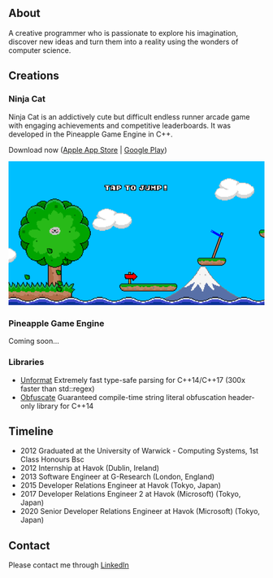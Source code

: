 ## About
A creative programmer who is passionate to explore his imagination, discover new ideas and turn them into a reality using the wonders of computer science.

## Creations

### Ninja Cat
Ninja Cat is an addictively cute but difficult endless runner arcade game with engaging achievements and competitive leaderboards. It was developed in the Pineapple Game Engine in C++.

Download now ([Apple App Store](https://apps.apple.com/app/apple-store/id908844949?pt=95940764&ct=AdamYaxley&mt=8) | [Google Play](https://play.google.com/store/apps/details?id=com.pineapple.ninjacat))
<div style="align:center;">
  <a href="https://apps.apple.com/app/apple-store/id908844949?pt=95940764&ct=AdamYaxley&mt=8"><img src="./Images/ninjacat1.png" /></a>
</div>

### Pineapple Game Engine
Coming soon...

### Libraries
 - [Unformat](./Unformat/) Extremely fast type-safe parsing for C++14/C++17 (300x faster than std::regex)
 - [Obfuscate](./Obfuscate/) Guaranteed compile-time string literal obfuscation header-only library for C++14

## Timeline
 - 2012 Graduated at the University of Warwick - Computing Systems, 1st Class Honours Bsc
 - 2012 Internship at Havok (Dublin, Ireland)
 - 2013 Software Engineer at G-Research (London, England)
 - 2015 Developer Relations Engineer at Havok (Tokyo, Japan)
 - 2017 Developer Relations Engineer 2 at Havok (Microsoft) (Tokyo, Japan)
 - 2020 Senior Developer Relations Engineer at Havok (Microsoft) (Tokyo, Japan)

## Contact
Please contact me through [LinkedIn](https://www.linkedin.com/in/adam-yaxley-53249442/)
